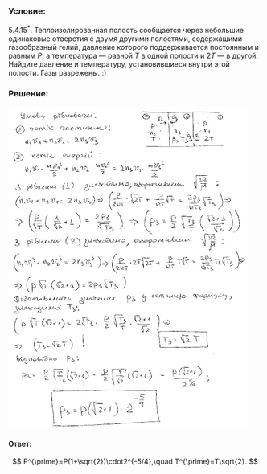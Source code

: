###  Условие: 

$5.4.15^*.$ Теплоизолированная полость сообщается через небольшие одинаковые отверстия с двумя другими полостями, содержащими газообразный гелий, давление которого поддерживается постоянным и равным $P$, а температура — равной $T$ в одной полости и $2T$ — в другой. Найдите давление и температуру, установившиеся внутри этой полости. Газы разрежены. :) 

###  Решение: 

![|476x640, 67%](../../img/5.4.15/sol.jpg) 

####  Ответ: 

$$
P^{\prime}=P(1+\sqrt{2})\cdot2^{-5/4},\quad T^{\prime}=T\sqrt{2}.
$$